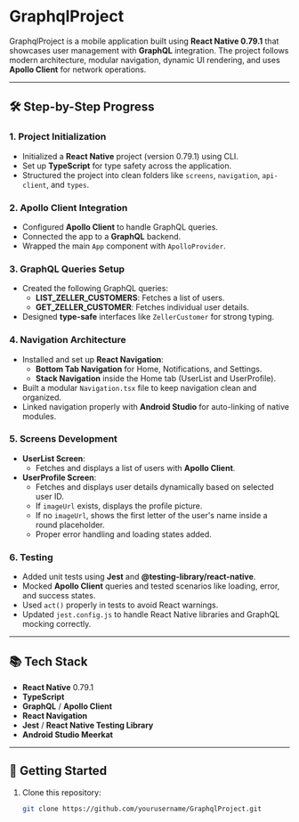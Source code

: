# GraphqlProject

GraphqlProject is a mobile application built using **React Native 0.79.1** that showcases user management with **GraphQL** integration. The project follows modern architecture, modular navigation, dynamic UI rendering, and uses **Apollo Client** for network operations.

---

## 🛠 Step-by-Step Progress

### 1. **Project Initialization**
- Initialized a **React Native** project (version 0.79.1) using CLI.
- Set up **TypeScript** for type safety across the application.
- Structured the project into clean folders like `screens`, `navigation`, `api-client`, and `types`.

### 2. **Apollo Client Integration**
- Configured **Apollo Client** to handle GraphQL queries.
- Connected the app to a **GraphQL** backend.
- Wrapped the main `App` component with `ApolloProvider`.

### 3. **GraphQL Queries Setup**
- Created the following GraphQL queries:
  - **LIST_ZELLER_CUSTOMERS**: Fetches a list of users.
  - **GET_ZELLER_CUSTOMER**: Fetches individual user details.
- Designed **type-safe** interfaces like `ZellerCustomer` for strong typing.

### 4. **Navigation Architecture**
- Installed and set up **React Navigation**:
  - **Bottom Tab Navigation** for Home, Notifications, and Settings.
  - **Stack Navigation** inside the Home tab (UserList and UserProfile).
- Built a modular `Navigation.tsx` file to keep navigation clean and organized.
- Linked navigation properly with **Android Studio** for auto-linking of native modules.

### 5. **Screens Development**
- **UserList Screen**:
  - Fetches and displays a list of users with **Apollo Client**.
- **UserProfile Screen**:
  - Fetches and displays user details dynamically based on selected user ID.
  - If `imageUrl` exists, displays the profile picture.
  - If no `imageUrl`, shows the first letter of the user's name inside a round placeholder.
  - Proper error handling and loading states added.

### 6. **Testing**
- Added unit tests using **Jest** and **@testing-library/react-native**.
- Mocked **Apollo Client** queries and tested scenarios like loading, error, and success states.
- Used `act()` properly in tests to avoid React warnings.
- Updated `jest.config.js` to handle React Native libraries and GraphQL mocking correctly.

---

## 📚 Tech Stack
- **React Native** 0.79.1
- **TypeScript**
- **GraphQL** / **Apollo Client**
- **React Navigation**
- **Jest** / **React Native Testing Library**
- **Android Studio Meerkat**

---

## 🚀 Getting Started

1. Clone this repository:
   ```bash
   git clone https://github.com/yourusername/GraphqlProject.git


